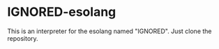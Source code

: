 # IGNORED-esolang

This is an interpreter for the esolang named "IGNORED". Just clone the repository.
